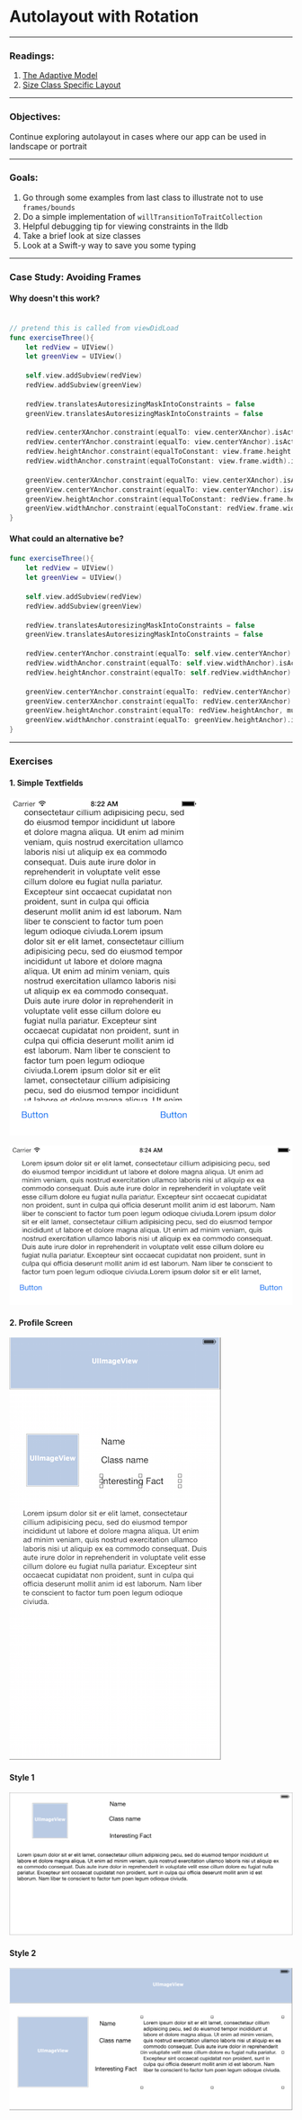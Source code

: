 # Autolayout with Rotation
---

### Readings: 
1. [The Adaptive Model](https://developer.apple.com/library/content/featuredarticles/ViewControllerPGforiPhoneOS/TheAdaptiveModel.html#//apple_ref/doc/uid/TP40007457-CH19-SW1)
2. [Size Class Specific Layout](https://developer.apple.com/library/content/documentation/UserExperience/Conceptual/AutolayoutPG/Size-ClassSpecificLayout.html#//apple_ref/doc/uid/TP40010853-CH26-SW1)

---
### Objectives:
Continue exploring autolayout in cases where our app can be used in landscape or portrait

---
### Goals: 

1. Go through some examples from last class to illustrate not to use `frames/bounds`
2. Do a simple implementation of `willTransitionToTraitCollection`
3. Helpful debugging tip for viewing constraints in the lldb
4. Take a brief look at size classes
5. Look at a Swift-y way to save you some typing

---
### Case Study: Avoiding Frames

#### Why doesn't this work?

```swift 

// pretend this is called from viewDidLoad
func exerciseThree(){
    let redView = UIView()
    let greenView = UIView()
        
    self.view.addSubview(redView)
    redView.addSubview(greenView)
        
    redView.translatesAutoresizingMaskIntoConstraints = false
    greenView.translatesAutoresizingMaskIntoConstraints = false
        
    redView.centerXAnchor.constraint(equalTo: view.centerXAnchor).isActive = true
    redView.centerYAnchor.constraint(equalTo: view.centerYAnchor).isActive = true
    redView.heightAnchor.constraint(equalToConstant: view.frame.height / 2).isActive = true
    redView.widthAnchor.constraint(equalToConstant: view.frame.width).isActive = true
        
    greenView.centerXAnchor.constraint(equalTo: view.centerXAnchor).isActive = true
    greenView.centerYAnchor.constraint(equalTo: view.centerYAnchor).isActive = true
    greenView.heightAnchor.constraint(equalToConstant: redView.frame.height / 2).isActive = true
    greenView.widthAnchor.constraint(equalToConstant: redView.frame.width / 2).isActive = true
}
```

#### What could an alternative be?
```swift
func exerciseThree(){
    let redView = UIView()
    let greenView = UIView()
        
    self.view.addSubview(redView)
    redView.addSubview(greenView)
        
    redView.translatesAutoresizingMaskIntoConstraints = false
    greenView.translatesAutoresizingMaskIntoConstraints = false
  
    redView.centerYAnchor.constraint(equalTo: self.view.centerYAnchor).isActive = true
    redView.widthAnchor.constraint(equalTo: self.view.widthAnchor).isActive = true
    redView.heightAnchor.constraint(equalTo: self.redView.widthAnchor).isActive = true
    
    greenView.centerYAnchor.constraint(equalTo: redView.centerYAnchor).isActive = true
    greenView.centerXAnchor.constraint(equalTo: redView.centerXAnchor).isActive = true
    greenView.heightAnchor.constraint(equalTo: redView.heightAnchor, multiplier: 0.5).isActive = true
    greenView.widthAnchor.constraint(equalTo: greenView.heightAnchor).isActive = true
}
```

---
### Exercises

#### 1. Simple Textfields
![vertical text](./Images/textField_buttons_vert.png) 

![horizontal text](./Images/textFields_horiz.png)

#### 2. Profile Screen
![Profile Vertical](./Images/profileVert.png)

#### Style 1

![Profile Vertical Ver 1](./Images/profileHoriz.png)

#### Style 2

![Profile Vertical Ver 2](./Images/alternative_profile_horizontal.png)
